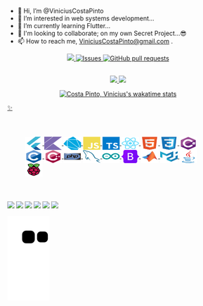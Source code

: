 - 👋 Hi, I’m @ViniciusCostaPinto
- 👀 I’m interested in web systems development...
- 🌱 I’m currently learning Flutter...
- 💞️ I'm looking to collaborate; on my own Secret Project...😎
- 📫 How to reach me, ViniciusCostaPinto@gmail.com .
<p align="center">
  <!--  Implementation
    <a href="https://github.com/ViniciusCostaPinto/github-readme-stats/actions">
      <img alt="Testes aprovados" src="https://github.com/ViniciusCostaPinto/github-readme-stats/workflows/Test/badge.svg" />
    </a>
  -->
    <a href="https://codecov.io/gh/ViniciusCostaPinto/github-readme-stats">
      <img src="https://codecov.io/gh/ViniciusCostaPinto/github-readme-stats/branch/master/graph/badge.svg" />
    </a>
    <a href="https://github.com/anurViniciusCostaPintoghazra/github-readme-stats/issues">
      <img alt="Issues" src="https://img.shields.io/github/issues/ViniciusCostaPinto/github-readme-stats?color=0088ff" />
    </a>
    <a href="https://github.com/ViniciusCostaPinto/github-readme-stats/pulls">
      <img alt="GitHub pull requests" src="https://img.shields.io/github/issues-pr/ViniciusCostaPinto/github-readme-stats?color=0088ff" />
    </a>
    <br />
    <br />
  </p>


<div align="center">
  <a href="https://github.com/ViniciusCostaPinto">
  <img height="140em" src="https://github-readme-stats.vercel.app/api?username=ViniciusCostaPinto&show_icons=true&theme=merko&include_all_commits=true&count_private=true"/>
  <img height="100em" src="https://github-readme-stats.vercel.app/api/top-langs/?username=ViniciusCostaPinto&layout=compact&card_width=500px&langs_count=7&theme=solarized-dark"/>
</div>
<div align="center">
  
  ![Costa Pinto, Vinicius's wakatime stats](https://github-readme-stats.vercel.app/api/wakatime?username=ViniciusCostaPinto)
</div>
✨
<div style="display: inline_block; padding: 40px;"><br>
  <img align="center" alt="Vini-Flutter" height="30" width="40" src="https://raw.githubusercontent.com/devicons/devicon/master/icons/flutter/flutter-original.svg">
  <img align="center" alt="Vini-Kotlin" height="30" width="40" src="https://raw.githubusercontent.com/devicons/devicon/master/icons/kotlin/kotlin-plain.svg">
  <img align="center" alt="Vini-Dart" height="30" width="40" src="https://raw.githubusercontent.com/devicons/devicon/master/icons/dart/dart-plain.svg">
  <img align="center" alt="Vini-Js" height="30" width="40" src="https://raw.githubusercontent.com/devicons/devicon/master/icons/javascript/javascript-plain.svg">
  <img align="center" alt="Vini-Ts" height="30" width="40" src="https://raw.githubusercontent.com/devicons/devicon/master/icons/typescript/typescript-plain.svg">
  <img align="center" alt="Vini-React" height="30" width="40" src="https://raw.githubusercontent.com/devicons/devicon/master/icons/react/react-original.svg">
  <img align="center" alt="Vini-HTML" height="30" width="40" src="https://raw.githubusercontent.com/devicons/devicon/master/icons/html5/html5-original.svg">
  <img align="center" alt="Vini-CSS" height="30" width="40" src="https://raw.githubusercontent.com/devicons/devicon/master/icons/css3/css3-original.svg">
  <img align="center" alt="Vini-Csharp" height="30" width="40" src="https://raw.githubusercontent.com/devicons/devicon/master/icons/csharp/csharp-original.svg">
  <img align="center" alt="Vini-C" height="30" width="40" src="https://raw.githubusercontent.com/devicons/devicon/master/icons/c/c-original.svg">
  <img align="center" alt="Vini-CPP" height="30" width="40" src="https://raw.githubusercontent.com/devicons/devicon/master/icons/cplusplus/cplusplus-original.svg">
  <img align="center" alt="Vini-PHP" height="30" width="40" src="https://raw.githubusercontent.com/devicons/devicon/master/icons/php/php-original.svg">
  <img align="center" alt="Vini-MySql" height="30" width="40" src="https://raw.githubusercontent.com/devicons/devicon/master/icons/mysql/mysql-original.svg">
  <img align="center" alt="Vini-Arduino" height="30" width="40" src="https://raw.githubusercontent.com/devicons/devicon/master/icons/arduino/arduino-original.svg">
  <img align="center" alt="Vini-BootStrap" height="30" width="40" src="https://raw.githubusercontent.com/devicons/devicon/master/icons/bootstrap/bootstrap-original.svg">
  <img align="center" alt="Vini-Matlab" height="30" width="40" src="https://raw.githubusercontent.com/devicons/devicon/master/icons/matlab/matlab-original.svg">
  <img align="center" alt="Vini-MaterialUI" height="30" width="40" src="https://raw.githubusercontent.com/devicons/devicon/master/icons/materialui/materialui-original.svg">
  <img align="center" alt="Vini-Java" height="30" width="40" src="https://raw.githubusercontent.com/devicons/devicon/master/icons/java/java-original.svg">
  <img align="center" alt="Vini-raspberrypi" height="30" width="40" src="https://raw.githubusercontent.com/devicons/devicon/master/icons/raspberrypi/raspberrypi-original.svg">
  
</div>
<br
<div> 
  <a href="https://www.youtube.com/channel/" target="_blank"><img src="https://img.shields.io/badge/YouTube-FF0000?style=for-the-badge&logo=youtube&logoColor=white" target="_blank"></a>
  <a href="https://instagram.com/viniciuscostapinto" target="_blank"><img src="https://img.shields.io/badge/-Instagram-%23E4405F?style=for-the-badge&logo=instagram&logoColor=white" target="_blank"></a>
 	<a href="https://www.twitch.tv/viniciuscostapinto" target="_blank"><img src="https://img.shields.io/badge/Twitch-9146FF?style=for-the-badge&logo=twitch&logoColor=white" target="_blank"></a>
  <a href="https://discord.gg/" target="_blank"><img src="https://img.shields.io/badge/Discord-7289DA?style=for-the-badge&logo=discord&logoColor=white" target="_blank"></a> 
  <a href = "mailto:ViniciusCostaPinto@gmail.com"><img src="https://img.shields.io/badge/-Gmail-%23333?style=for-the-badge&logo=gmail&logoColor=red" target="_blank"></a>
  <a href="https://www.linkedin.com/in/ViniciusCostaPinto" target="_blank"><img src="https://img.shields.io/badge/-LinkedIn-%230077B5?style=for-the-badge&logo=linkedin&logoColor=white" target="_blank"></a> 

  ![Snake animation](https://github.com/rafaballerini/rafaballerini/blob/output/github-contribution-grid-snake.svg) 
</div>
